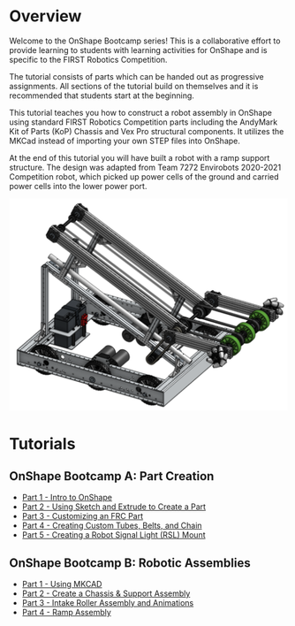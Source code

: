 # Overview
Welcome to the OnShape Bootcamp series! This is a collaborative effort to provide learning to students with learning activities for OnShape and is specific to the FIRST Robotics Competition.

The tutorial consists of parts which can be handed out as progressive assignments. All sections of the tutorial build on themselves and it is recommended that students start at the beginning.

This tutorial teaches you how to construct a robot assembly in OnShape using standard FIRST Robotics Competition parts including the AndyMark Kit of Parts (KoP) Chassis and Vex Pro structural components. It utilizes the MKCad instead of importing your own STEP files into OnShape.

At the end of this tutorial you will have built a robot with a ramp support structure. The design was adapted from Team 7272 Envirobots 2020-2021 Competition robot, which picked up power cells of the ground and carried power cells into the lower power port.

![alt_text](images/final-design.png "final design")

# Tutorials
## OnShape Bootcamp A: Part Creation
- [Part 1 - Intro to OnShape](Bootcamp-A/Part-1/README.md)
- [Part 2 - Using Sketch and Extrude to Create a Part](Bootcamp-A/Part-2/README.md)
- [Part 3 - Customizing an FRC Part](Bootcamp-A/Part-3/README.md)
- [Part 4 - Creating Custom Tubes, Belts, and Chain](Bootcamp-A/Part-4/README.md)
- [Part 5 - Creating a Robot Signal Light (RSL) Mount](Bootcamp-A/Part-5/README.md)

## OnShape Bootcamp B: Robotic Assemblies
- [Part 1 - Using MKCAD](Bootcamp-B/Part-1/README.md)
- [Part 2 - Create a Chassis & Support Assembly](Bootcamp-B/Part-2/README.md)
- [Part 3 - Intake Roller Assembly and Animations](Bootcamp-B/Part-3/README.md)
- [Part 4 - Ramp Assembly](Bootcamp-B/Part-4/README.md)